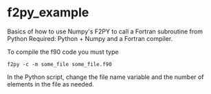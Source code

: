 # f2py_example
Basics of how to use Numpy's F2PY to call a Fortran subroutine from Python
Required: Python + Numpy and a Fortran compiler.

To compile the f90 code you must type

`f2py -c -m some_file some_file.f90`

In the Python script, change the file name variable and the number of elements in the file as needed.
